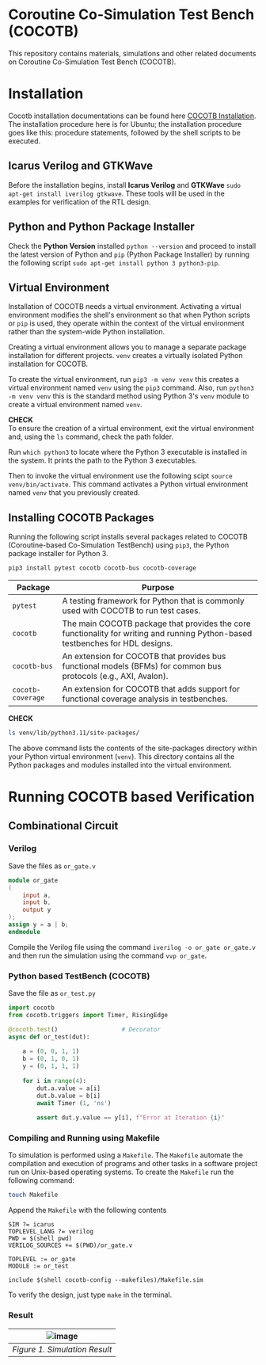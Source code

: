 # Coroutine Co-Simulation Test Bench (COCOTB)
This repository contains materials, simulations and other related documents on Coroutine Co-Simulation Test Bench (COCOTB). 

# Installation
Cocotb installation documentations can be found here [COCOTB Installation](https://docs.cocotb.org/en/stable/install.html). The installation procedure here is for Ubuntu; the installation procedure goes like this: procedure statements, followed by the shell scripts to be executed.

## Icarus Verilog and GTKWave
Before the installation begins, install **Icarus Verilog** and **GTKWave** `sudo apt-get install iverilog gtkwave`. These tools will be used in the examples for verification of the RTL design.

## Python and Python Package Installer
Check the **Python Version** installed `python --version` and proceed to install the latest version of Python and `pip` (Python Package Installer) by running the following script `sudo apt-get install python 3 python3-pip`. 

## Virtual Environment
Installation of COCOTB needs a virtual environment. Activating a virtual environment modifies the shell's environment so that when Python scripts or `pip` is used, they operate within the context of the virtual environment rather than the system-wide Python installation. 

Creating a virtual environment allows you to manage a separate package installation for different projects. `venv` creates a virtually isolated Python installation for COCOTB.

To create the virtual environment, run `pip3 -m venv venv` this creates a virtual environment named `venv` using the `pip3` command. Also, run `python3 -m venv venv` this is the standard method using Python 3's `venv` module to create a virtual environment named `venv`.

**CHECK** <br/>
To ensure the creation of a virtual environment, exit the virtual environment and, using the `ls` command, check the path folder.

Run `which python3` to locate where the Python 3 executable is installed in the system. It prints the path to the Python 3 executables. 

Then to invoke the virtual environment use the following scipt `source venv/bin/activate`. This command activates a Python virtual environment named `venv` that you previously created. 

## Installing COCOTB Packages
Running the following script installs several packages related to COCOTB (Coroutine-based Co-Simulation TestBench) using `pip3`, the Python package installer for Python 3.

```sh
pip3 install pytest cocotb cocotb-bus cocotb-coverage
```

|Package |Purpose |
|-----| ---- |
|`pytest`|A testing framework for Python that is commonly used with COCOTB to run test cases.|
|`cocotb`|The main COCOTB package that provides the core functionality for writing and running Python-based testbenches for HDL designs.|
|`cocotb-bus`|An extension for COCOTB that provides bus functional models (BFMs) for common bus protocols (e.g., AXI, Avalon).|
|`cocotb-coverage` |An extension for COCOTB that adds support for functional coverage analysis in testbenches.|

**CHECK**
```sh
ls venv/lib/python3.11/site-packages/
```
The above command lists the contents of the site-packages directory within your Python virtual environment (`venv`). This directory contains all the Python packages and modules installed into the virtual environment.

# Running COCOTB based Verification
## Combinational Circuit
### Verilog 
Save the files as `or_gate.v`
```verilog
module or_gate
(
	input a,
	input b,
	output y
);
assign y = a | b;
endmodule
```

Compile the Verilog file using the command `iverilog -o or_gate or_gate.v` and then run the simulation using the command `vvp or_gate`. 

### Python based TestBench (COCOTB)
Save the file as `or_test.py`
```python
import cocotb
from cocotb.triggers import Timer, RisingEdge

@cocotb.test()					# Decorator
async def or_test(dut):
	
	a = (0, 0, 1, 1)
	b = (0, 1, 0, 1)
	y = (0, 1, 1, 1)
	
	for i in range(4):
		dut.a.value = a[i]
		dut.b.value = b[i]
		await Timer (1, 'ns')
		
		assert dut.y.value == y[i], f"Error at Iteration {i}"
```

### Compiling and Running using Makefile
To simulation is performed using a `Makefile`. The `Makefile` automate the compilation and execution of programs and other tasks in a software project run on Unix-based operating systems. To create the `Makefile` run the following command:
```sh
touch Makefile
```
Append the `Makefile` with the following contents
```make
SIM ?= icarus
TOPLEVEL_LANG ?= verilog
PWD = $(shell pwd)
VERILOG_SOURCES += $(PWD)/or_gate.v

TOPLEVEL := or_gate
MODULE := or_test

include $(shell cocotb-config --makefiles)/Makefile.sim
```
To verify the design, just type `make` in the terminal.

### Result
|![image](https://github.com/user-attachments/assets/8bf2ee55-27c7-4fd8-b064-30b0856f83f0)|
|:-:|
|_Figure 1. Simulation Result_|
